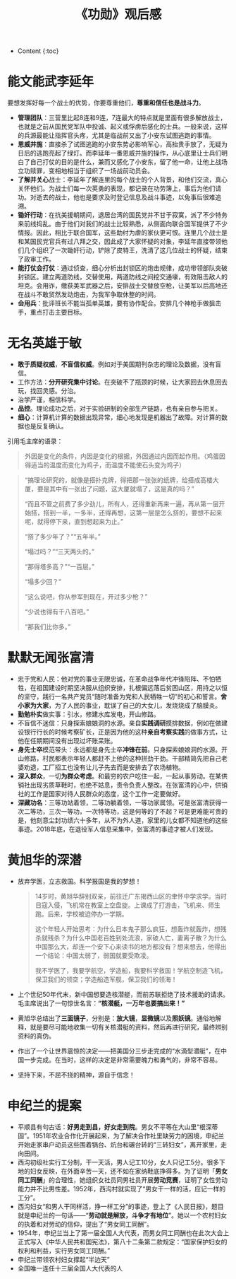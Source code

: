 ﻿---
layout:		post
category:	"reads"
title:		"《功勋》观后感"

tags:		[]
---
- Content
{:toc}


# 能文能武李延年

要想发挥好每一个战士的优势，你要尊重他们，**尊重和信任也是战斗力**。



- **管理团队**：三营里比起8连和9连，7连最大的特点就是里面有很多解放战士，也就是之前从国民党军队中投诚、起义或俘虏后感化的士兵。一般来说，这样的兵源最能让指挥官头疼，尤其是临战前又出了小安东试图逃跑的事情。
- **恩威并施**：直接杀了试图逃跑的小安东势必影响军心，高抬贵手放了，无疑为日后的逃跑亮起了绿灯。而李延年一番恩威并施的操作，从心底里让士兵们明白了自己打仗的目的是什么，兼而又感化了小安东，留了他一命，让他上战场立功赎罪，变相地相当于组织了一场战前动员会。
- **了解并关心**战士：李延年了解连里的每个战士的个人背景，和他们交流，真心关怀他们。为战士们每一次英勇的表现，都记录在功劳簿上，事后为他们请功。对逝去的战士，他也是要求及时登记信息及战斗事迹，以免事后很难追溯。
- **锄奸行动**：在抗美援朝期间，退居台湾的国民党并不甘于寂寞，派了不少特务来前线捣乱。由于他们对我们的战士比较熟悉，从侧面向联合国军提供了不少情报。因此，相比于联合国军，这些助纣为虐的家伙更可恨。连里几个战士是和某国民党官兵有过八拜之交，因此成了大家怀疑的对象，李延年直接带领他们几个组织了一次锄奸行动，铲除了皮特王，洗清了这几位战士的怀疑，结束了政审工作。
- **能打仗会打仗**：通过侦查，细心分析出封锁区的炮击规律，成功带领部队突破封锁区。建立两道防线，交替使用，两道防线之间挖交通壕，有效阻击敌人的坦克。会用诈，缴获美军武器之后，安排战士交替放空枪，让美军以后高地还在战斗不敢贸然发动炮击，为我军争取休整的时间。
- **会用兵**：批评班长不能当孤单英雄，要有协作配合。安排几个神枪手做狙击手，重点打击主要目标。



# 无名英雄于敏

- **敢于质疑权威**，**不盲信权威**。例如对于美国期刊杂志的理论及数据，没有盲信。
- 工作方法：**分开研究集中讨论**。在突破不了瓶颈的时候，让大家回去休息回去玩，找回灵感。分治。
- 治学严谨，相信科学。
- **品控**。理论成功之后，对于实验研制的全部生产链路，也有亲自参与把关。
- **细心**：计算机计算的数据出现异常，细心地发现是机器出了故障。对计算的数据也是反复确认。

引用毛主席的语录：

> 外因是变化的条件，内因是变化的根据，外因通过内因而起作用。（鸡蛋因得适当的温度而变化为鸡子，而温度不能使石头变为鸡子）



> “搞理论研究的，就像是搭扑克牌，得把那一张张的纸牌，给搭成高楼大厦，要是其中有一张出了问题，这大厦就塌了，这是真的吗？”
>
> 
>
> “而且不管之前费了多少劲儿，所有人，还得重新再来一遍，再从第一层开始搭，搭到一半，一多半，还得再想，这第一层是怎么搭的，要想不起来呢，就得停下来，直到想起来为止。”
>
> 
>
> “搭了多少年了？”“五年半。”
>
> 
>
> “塌过吗？”“三天两头的。”
>
> 
>
> “那得塔多高？”“一百层。”
>
> 
>
> “塌多少回？”
>
> 
>
> “这么说吧，你从参军到现在，开过多少枪？”
>
> 
>
> “少说也得有千八百吧。”
>
> 
>
> “那我们比你多。”



# 默默无闻张富清

- 忠于党和人民：他对党的事业无限忠诚，在革命战争年代冲锋陷阵、不怕牺牲，在祖国建设时期坚决服从组织安排，扎根偏远落后贫困山区，用持之以恒的坚守，践行一名共产党员“随时准备为党和人民牺牲一切”的初心和誓言。**舍小家为大家**，为了人民的事业，耽误了自己的大女儿，发烧烧成了脑膜炎。
- **勤勉朴实**做实事：引水，修建水库发电，开山修路。
- 不盲信不迷信：只身探索娘娘洞的水源。亲自**实践调研**摸排数据，例如在做建设银行行长的时候考察矿长，正是因为他的这种**亲自考察实践**的做事方式，让他在任期期间没有出现过坏账呆账。
- **身先士卒**模范带头：永远都是身先士卒**冲锋在前**。只身探索娘娘洞的水源。开山修路，村民都表示年轻人都赶不上他的这种拼劲干劲。干部精简先把自己老婆劝退，工厂招工也没有让儿子先去而是安排去了农场植物。
- **深入群众**，一切**为群众考虑**。和最穷的农户吃住一起，一起从事劳动。在某供销社出现劣质草鞋时，也绝不姑息，责令负责人整改。在张富清的心中，供销社的工作是国家对待人民群众的态度，这个工作一定要做好。
- **深藏功名**：三等功站着领，二等功躺着领，一等功家属领。可是张富清获得一次二等功，三次一等功，一次特等功，这是何等的了不起？可是更难能可贵的是，他刻意尘封功绩六十多年，从不为外人道，家里的儿女都不知道他的这些事迹。2018年底，在退役军人信息采集中，张富清的事迹才被人们发现。



# 黄旭华的深潜

- 放弃学医，立志救国。科学报国是我的梦想！

  > 14岁时，黄旭华辞别双亲，前往迁广东揭西山区的聿怀中学求学。当时日寇入侵，飞机常在教室上空盘旋。上课成了打游击，飞机来、师生跑。后来，学校被迫停办一学期。
  >
  > 
  >
  > 这个年轻人开始思考：为什么日本鬼子那么疯狂，想轰炸就轰炸，想残杀就残杀？为什么中国老百姓到处流浪，家破人亡，妻离子散？为什么中国那么大，却连一个安下心来读书的地方都没有？想来想去，他得出一个结论：中国太弱了，弱国就要受欺凌。
  >
  > 
  >
  > 我不学医了，我要学航空，学造船，我要科学救国！学航空制造飞机，保卫我们的领空；学造船造军舰，保卫我们的领海！

- 上个世纪50年代末，新中国想要造核潜艇，而前苏联拒绝了技术援助的请求。毛主席说出了一句惊世名言：**“核潜艇，一万年也要搞出来！”**

- 黄旭华总结出了**三面镜子**，分别是：**放大镜**，**显微镜**以及**照妖镜**。通俗地解释，就是要尽可能地收集一切有关核潜艇的资料，然后再进行研究，最终辨别资料的真伪。

- 作出了一个让世界震惊的决定——把美国分三步走完成的“水滴型潜艇”，在中国一步完成。在当时，这样的决定是非常需要魄力和勇气的，非常不容易。

- 坚持下来，不屈不挠的精神，源自于信念！



# 申纪兰的提案

- 平顺县有句古话：**好男走到县，好女走到院**。男女不平等在大山里“根深蒂固”。1951年农业合作化开展起来，为了解决合作社里缺劳力的困境，申纪兰开始走家串户动员这些围着锅台、炕台和碾台转的“三转妇女”，离开家里，走向田间。
- 西沟初级社实行工分制，干一天活，男人记工10分，女人只记工5分。很多下地的妇女反映，在外面辛苦一天，还不如在家纳鞋底挣得多。为了证明「**男女同工同酬**」的合理性，她组织女社员同男社员开展**劳动竞赛**，证明了女性劳动能力并不比男性差。1952年，西沟村就实现了“男女干一样的活，应记一样的工分”。
- 西沟妇女“和男人干同样活，挣一样工分”的事迹，登上了《人民日报》，题目就是申纪兰的一句话——“**劳动就是解放，斗争才有地位**”。她以一个农村妇女的执着和对劳动的信仰，提出了“男女同工同酬”。
- 1954年，申纪兰当上了第一届全国人大代表，而男女同工同酬也在此次大会上正式写入《中华人民共和国宪法》，第八十二条第二款规定：“国家保护妇女的权利和利益，实行男女同工同酬。”
- 申纪兰带领农村妇女撑起“半边天”
- 全国唯一连任十三届全国人大代表的人
